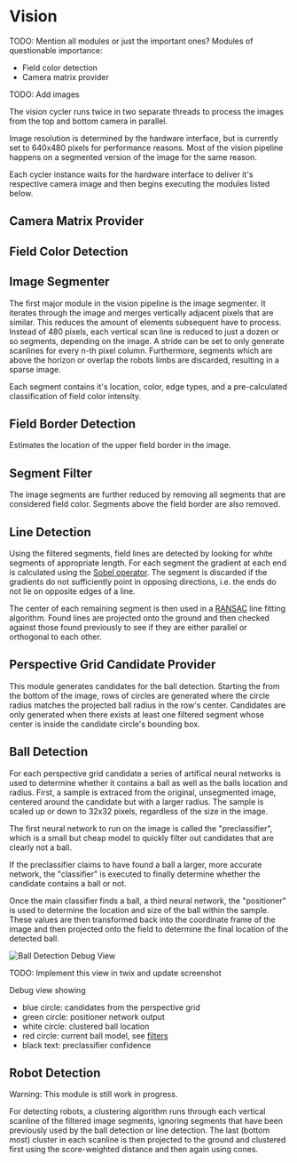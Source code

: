 # Vision

TODO: Mention all modules or just the important ones?
Modules of questionable importance:

- Field color detection
- Camera matrix provider

TODO: Add images

The vision cycler runs twice in two separate threads to process the images from the top and bottom camera in parallel.

Image resolution is determined by the hardware interface, but is currently set to 640x480 pixels for performance reasons.
Most of the vision pipeline happens on a segmented version of the image for the same reason.

Each cycler instance waits for the hardware interface to deliver it's respective camera image and then begins executing the modules listed below.

## Camera Matrix Provider

## Field Color Detection

## Image Segmenter

The first major module in the vision pipeline is the image segmenter.
It iterates through the image and merges vertically adjacent pixels that are similar.
This reduces the amount of elements subsequent have to process.
Instead of 480 pixels, each vertical scan line is reduced to just a dozen or so segments, depending on the image.
A stride can be set to only generate scanlines for every n-th pixel column.
Furthermore, segments which are above the horizon or overlap the robots limbs are discarded, resulting in a sparse image.

Each segment contains it's location, color, edge types, and a pre-calculated classification of field color intensity.

## Field Border Detection

Estimates the location of the upper field border in the image.

## Segment Filter

The image segments are further reduced by removing all segments that are considered field color.
Segments above the field border are also removed.

## Line Detection

Using the filtered segments, field lines are detected by looking for white segments of appropriate length.
For each segment the gradient at each end is calculated using the [Sobel operator](https://en.wikipedia.org/wiki/Sobel_operator).
The segment is discarded if the gradients do not sufficiently point in opposing directions, i.e. the ends do not lie on opposite edges of a line.

The center of each remaining segment is then used in a [RANSAC](https://en.wikipedia.org/wiki/Ransac) line fitting algorithm.
Found lines are projected onto the ground and then checked against those found previously to see if they are either parallel or orthogonal to each other.

## Perspective Grid Candidate Provider

This module generates candidates for the ball detection.
Starting the from the bottom of the image, rows of circles are generated where the circle radius matches the projected ball radius in the row's center.
Candidates are only generated when there exists at least one filtered segment whose center is inside the candidate circle's bounding box.

## Ball Detection

For each perspective grid candidate a series of artifical neural networks is used to determine whether it contains a ball as well as the balls location and radius.
First, a sample is extraced from the original, unsegmented image, centered around the candidate but with a larger radius.
The sample is scaled up or down to 32x32 pixels, regardless of the size in the image.

The first neural network to run on the image is called the "preclassifier", which is a small but cheap model to quickly filter out candidates that are clearly not a ball.

If the preclassifier claims to have found a ball a larger, more accurate network, the "classifier" is executed to finally determine whether the candidate contains a ball or not.

Once the main classifier finds a ball, a third neural network, the "positioner" is used to determine the location and size of the ball within the sample.
These values are then transformed back into the coordinate frame of the image and then projected onto the field to determine the final location of the detected ball.

![Ball Detection Debug View](./ball_candidates.jpg)

TODO: Implement this view in twix and update screenshot

Debug view showing

 - blue circle: candidates from the perspective grid
 - green circle: positioner network output
 - white circle: clustered ball location
 - red circle: current ball model, see [filters](./filters.md)
 - black text: preclassifier confidence

## Robot Detection

Warning: This module is still work in progress.

For detecting robots, a clustering algorithm runs through each vertical scanline of the filtered image segments, ignoring segments that have been previously used by the ball detection or line detection.
The last (bottom most) cluster in each scanline is then projected to the ground and clustered first using the score-weighted distance and then again using cones.
